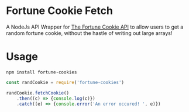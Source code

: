 # Fortune Cookie Fetch
A NodeJs API Wrapper for [The Fortune Cookie API](http://fortunecookieapi.herokuapp.com/) to allow users to get a random fortune cookie, without the hastle of writing out large arrays!

# Usage

`npm install fortune-cookies`

```js
const randCookie = require('fortune-cookies')

randCookie.fetchCookie()
    .then((c) => {console.log(c)})
    .catch((e) => {console.error('An error occured! ', e)})

```
